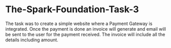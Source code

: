# The-Spark-Foundation-Task-3
The task was to create a simple website where a Payment Gateway is integrated. Once the payment is done an invoice will generate and email will be sent to the user for the payment received. The invoice will include all the details including amount.
